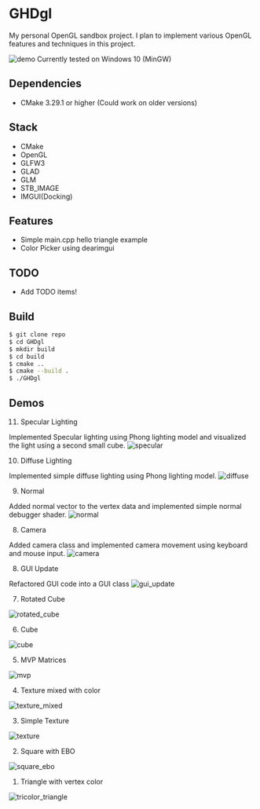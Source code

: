 # GHDgl

My personal OpenGL sandbox project.
I plan to implement various OpenGL features and techniques in this project.

![demo](demo.png)
Currently tested on Windows 10 (MinGW)

## Dependencies

- CMake 3.29.1 or higher (Could work on older versions)

## Stack

- CMake
- OpenGL
- GLFW3
- GLAD
- GLM
- STB_IMAGE
- IMGUI(Docking)

## Features

- Simple main.cpp hello triangle example
- Color Picker using dearimgui

## TODO

- Add TODO items!

## Build

```bash
$ git clone repo
$ cd GHDgl
$ mkdir build
$ cd build
$ cmake ..
$ cmake --build .
$ ./GHDgl
```

## Demos

11. Specular Lighting

Implemented Specular lighting using Phong lighting model and visualized the light using a second small cube.
![specular](demos/specular.png)

10. Diffuse Lighting

Implemented simple diffuse lighting using Phong lighting model.
![diffuse](demos/diffuse.png)

9. Normal

Added normal vector to the vertex data and implemented simple normal debugger shader.
![normal](demos/normal.png)

8. Camera

Added camera class and implemented camera movement using keyboard and mouse input.
![camera](demos/camera.png)

8. GUI Update

Refactored GUI code into a GUI class
![gui_update](demos/gui_update.png)

7. Rotated Cube

![rotated_cube](demos/rotated_cube.png)

6. Cube

![cube](demos/cube.png)

5. MVP Matrices

![mvp](demos/MVP.png)

4. Texture mixed with color

![texture_mixed](demos/texture_mixed.png)

3. Simple Texture

![texture](demos/texture.png)

2. Square with EBO

![square_ebo](demos/square_ebo.png)

1. Triangle with vertex color

![tricolor_triangle](demos/tricolor_triangle.png)
